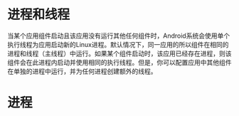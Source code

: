 # 进程和线程
 当某个应用组件启动且该应用没有运行其他任何组件时，Android系统会使用单个执行线程为应用启动新的Linux进程。默认情况下，同一应用的所以组件在相同的进程和线程（主线程）中运行。如果某个组件启动时，该应用已经存在进程，则该组件会在此进程内启动并使用相同的执行线程。但是，你可以配置应用中其他组件在单独的进程中运行，并为任何进程创建额外的线程。

# 进程
 